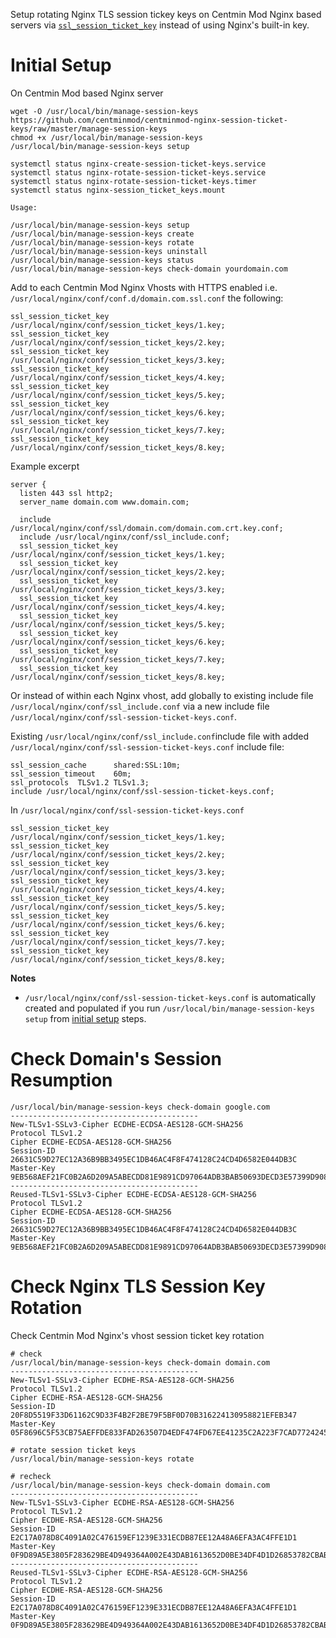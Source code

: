 Setup rotating Nginx TLS session tickey keys on Centmin Mod Nginx based servers via [`ssl_session_ticket_key`](http://nginx.org/en/docs/http/ngx_http_ssl_module.html#ssl_session_ticket_key) instead of using Nginx's built-in key.

# Initial Setup

On Centmin Mod based Nginx server

```
wget -O /usr/local/bin/manage-session-keys https://github.com/centminmod/centminmod-nginx-session-ticket-keys/raw/master/manage-session-keys
chmod +x /usr/local/bin/manage-session-keys
/usr/local/bin/manage-session-keys setup

systemctl status nginx-create-session-ticket-keys.service
systemctl status nginx-rotate-session-ticket-keys.service
systemctl status nginx-rotate-session-ticket-keys.timer
systemctl status nginx-session_ticket_keys.mount
```
```
Usage:

/usr/local/bin/manage-session-keys setup
/usr/local/bin/manage-session-keys create
/usr/local/bin/manage-session-keys rotate
/usr/local/bin/manage-session-keys uninstall
/usr/local/bin/manage-session-keys status
/usr/local/bin/manage-session-keys check-domain yourdomain.com
```

Add to each Centmin Mod Nginx Vhosts with HTTPS enabled i.e. `/usr/local/nginx/conf/conf.d/domain.com.ssl.conf` the following:

```
ssl_session_ticket_key /usr/local/nginx/conf/session_ticket_keys/1.key;
ssl_session_ticket_key /usr/local/nginx/conf/session_ticket_keys/2.key;
ssl_session_ticket_key /usr/local/nginx/conf/session_ticket_keys/3.key;
ssl_session_ticket_key /usr/local/nginx/conf/session_ticket_keys/4.key;
ssl_session_ticket_key /usr/local/nginx/conf/session_ticket_keys/5.key;
ssl_session_ticket_key /usr/local/nginx/conf/session_ticket_keys/6.key;
ssl_session_ticket_key /usr/local/nginx/conf/session_ticket_keys/7.key;
ssl_session_ticket_key /usr/local/nginx/conf/session_ticket_keys/8.key;
```

Example excerpt

```
server {
  listen 443 ssl http2;
  server_name domain.com www.domain.com;

  include /usr/local/nginx/conf/ssl/domain.com/domain.com.crt.key.conf;
  include /usr/local/nginx/conf/ssl_include.conf;
  ssl_session_ticket_key /usr/local/nginx/conf/session_ticket_keys/1.key;
  ssl_session_ticket_key /usr/local/nginx/conf/session_ticket_keys/2.key;
  ssl_session_ticket_key /usr/local/nginx/conf/session_ticket_keys/3.key;
  ssl_session_ticket_key /usr/local/nginx/conf/session_ticket_keys/4.key;
  ssl_session_ticket_key /usr/local/nginx/conf/session_ticket_keys/5.key;
  ssl_session_ticket_key /usr/local/nginx/conf/session_ticket_keys/6.key;
  ssl_session_ticket_key /usr/local/nginx/conf/session_ticket_keys/7.key;
  ssl_session_ticket_key /usr/local/nginx/conf/session_ticket_keys/8.key;
```

Or instead of within each Nginx vhost, add globally to existing include file `/usr/local/nginx/conf/ssl_include.conf` via a new include file `/usr/local/nginx/conf/ssl-session-ticket-keys.conf`.

Existing `/usr/local/nginx/conf/ssl_include.conf`include file with added `/usr/local/nginx/conf/ssl-session-ticket-keys.conf` include file:
```
ssl_session_cache      shared:SSL:10m;
ssl_session_timeout    60m;
ssl_protocols  TLSv1.2 TLSv1.3;
include /usr/local/nginx/conf/ssl-session-ticket-keys.conf;
```

In `/usr/local/nginx/conf/ssl-session-ticket-keys.conf`

```
ssl_session_ticket_key /usr/local/nginx/conf/session_ticket_keys/1.key;
ssl_session_ticket_key /usr/local/nginx/conf/session_ticket_keys/2.key;
ssl_session_ticket_key /usr/local/nginx/conf/session_ticket_keys/3.key;
ssl_session_ticket_key /usr/local/nginx/conf/session_ticket_keys/4.key;
ssl_session_ticket_key /usr/local/nginx/conf/session_ticket_keys/5.key;
ssl_session_ticket_key /usr/local/nginx/conf/session_ticket_keys/6.key;
ssl_session_ticket_key /usr/local/nginx/conf/session_ticket_keys/7.key;
ssl_session_ticket_key /usr/local/nginx/conf/session_ticket_keys/8.key;
```

**Notes**

* `/usr/local/nginx/conf/ssl-session-ticket-keys.conf` is automatically created and populated if you run `/usr/local/bin/manage-session-keys setup` from [initial setup](#initial-setup) steps.

# Check Domain's Session Resumption

```
/usr/local/bin/manage-session-keys check-domain google.com
------------------------------------------
New-TLSv1-SSLv3-Cipher ECDHE-ECDSA-AES128-GCM-SHA256
Protocol TLSv1.2
Cipher ECDHE-ECDSA-AES128-GCM-SHA256
Session-ID 26631C59D27EC12A36B9BB3495EC1DB46AC4F8F474128C24CD4D6582E044DB3C
Master-Key 9EB568AEF21FC0B2A6D209A5ABECDD81E9891CD97064ADB3BAB50693DECD3E57399D90814EA02CC227A67933390E7C58
------------------------------------------
Reused-TLSv1-SSLv3-Cipher ECDHE-ECDSA-AES128-GCM-SHA256
Protocol TLSv1.2
Cipher ECDHE-ECDSA-AES128-GCM-SHA256
Session-ID 26631C59D27EC12A36B9BB3495EC1DB46AC4F8F474128C24CD4D6582E044DB3C
Master-Key 9EB568AEF21FC0B2A6D209A5ABECDD81E9891CD97064ADB3BAB50693DECD3E57399D90814EA02CC227A67933390E7C58
```

# Check Nginx TLS Session Key Rotation

Check Centmin Mod Nginx's vhost session ticket key rotation

```
# check
/usr/local/bin/manage-session-keys check-domain domain.com
------------------------------------------
New-TLSv1-SSLv3-Cipher ECDHE-RSA-AES128-GCM-SHA256
Protocol TLSv1.2
Cipher ECDHE-RSA-AES128-GCM-SHA256
Session-ID 20F8D5519F33D61162C9D33F4B2F2BE79F5BF0D70B316224130958821EFEB347
Master-Key 05F8696C5F53CB75AEFFDE833FAD263507D4EDF474FD67EE41235C2A223F7CAD77242454F5DDF9E5F100EB872846D048
```
```
# rotate session ticket keys
/usr/local/bin/manage-session-keys rotate

# recheck
/usr/local/bin/manage-session-keys check-domain domain.com
------------------------------------------
New-TLSv1-SSLv3-Cipher ECDHE-RSA-AES128-GCM-SHA256
Protocol TLSv1.2
Cipher ECDHE-RSA-AES128-GCM-SHA256
Session-ID E2C17A078D8C4091A02C476159EF1239E331ECDB87EE12A48A6EFA3AC4FFE1D1
Master-Key 0F9D89A5E3805F283629BE4D949364A002E43DAB1613652D0BE34DF4D1D26853782CBAB6422AE22BC116B70656BAD120
------------------------------------------
Reused-TLSv1-SSLv3-Cipher ECDHE-RSA-AES128-GCM-SHA256
Protocol TLSv1.2
Cipher ECDHE-RSA-AES128-GCM-SHA256
Session-ID E2C17A078D8C4091A02C476159EF1239E331ECDB87EE12A48A6EFA3AC4FFE1D1
Master-Key 0F9D89A5E3805F283629BE4D949364A002E43DAB1613652D0BE34DF4D1D26853782CBAB6422AE22BC116B70656BAD120
```